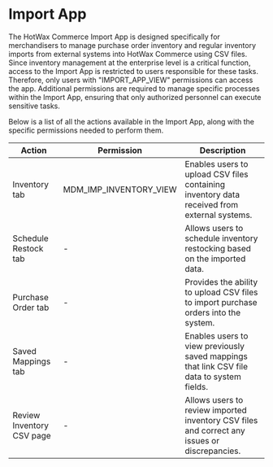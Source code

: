 # Import App

The HotWax Commerce Import App is designed specifically for merchandisers to manage purchase order inventory and regular inventory imports from external systems into HotWax Commerce using CSV files. Since inventory management at the enterprise level is a critical function, access to the Import App is restricted to users responsible for these tasks. Therefore, only users with "IMPORT_APP_VIEW" permissions can access the app. Additional permissions are required to manage specific processes within the Import App, ensuring that only authorized personnel can execute sensitive tasks.

Below is a list of all the actions available in the Import App, along with the specific permissions needed to perform them.

| Action                    | Permission             | Description                                                                                              |
|-------------------------------|----------------------------|--------------------------------------------------------------------------------------------------------------|
| Inventory tab | MDM_IMP_INVENTORY_VIEW    | Enables users to upload CSV files containing inventory data received from external systems.                  |
| Schedule Restock tab         | -                         | Allows users to schedule inventory restocking based on the imported data.                                    |
| Purchase Order tab      | -                         | Provides the ability to upload CSV files to import purchase orders into the system.                      |
| Saved Mappings tab            | -                         | Enables users to view previously saved mappings that link CSV file data to system fields.                    |
| Review Inventory CSV page     | -                         | Allows users to review imported inventory CSV files and correct any issues or discrepancies.                 |
